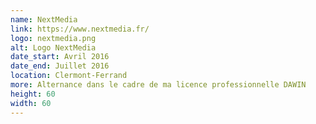 ```yaml
---
name: NextMedia 
link: https://www.nextmedia.fr/
logo: nextmedia.png
alt: Logo NextMedia
date_start: Avril 2016
date_end: Juillet 2016
location: Clermont-Ferrand
more: Alternance dans le cadre de ma licence professionnelle DAWIN 
height: 60
width: 60
---
```


